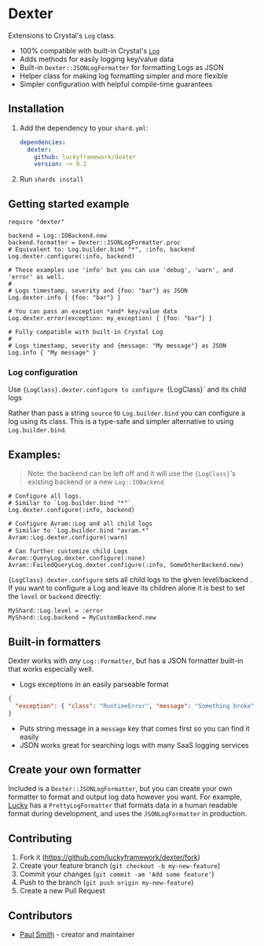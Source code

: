 # Dexter

Extensions to Crystal's `Log` class.

* 100% compatible with built-in Crystal's [`Log`](https://crystal-lang.org/api/latest/Log.html)
* Adds methods for easily logging key/value data
* Built-in `Dexter::JSONLogFormatter` for formatting Logs as JSON
* Helper class for making log formatting simpler and more flexible
* Simpler configuration with helpful compile-time guarantees

## Installation

1. Add the dependency to your `shard.yml`:

   ```yaml
   dependencies:
     dexter:
       github: luckyframework/dexter
       version: ~> 0.2
   ```

2. Run `shards install`

## Getting started example

```crystal
require "dexter"

backend = Log::IOBackend.new
backend.formatter = Dexter::JSONLogFormatter.proc
# Equivalent to: Log.builder.bind "*", :info, backend
Log.dexter.configure(:info, backend)

# These examples use 'info' but you can use 'debug', 'warn', and 'error' as well.
#
# Logs timestamp, severity and {foo: "bar"} as JSON
Log.dexter.info { {foo: "bar"} }

# You can pass an exception *and* key/value data
Log.dexter.error(exception: my_exception) { {foo: "bar"} }

# Fully compatible with built-in Crystal Log
#
# Logs timestamp, severity and {message: "My message"} as JSON
Log.info { "My message" }
```

### Log configuration

Use `{LogClass}.dexter.configure to configure `{LogClass}` and its child logs

Rather than pass a string `source` to `Log.builder.bind` you can configure a
log using its class. This is a type-safe and simpler alternative to using
`Log.builder.bind`.

## Examples:

> Note: the backend can be left off and it will use the `{LogClass}`'s
> existing backend or a new `Log::IOBackend`

```crystal
# Configure all logs.
# Similar to `Log.builder.bind "*"`
Log.dexter.configure(:info, backend)

# Configure Avram::Log and all child logs
# Similar to `Log.builder.bind "avram.*"
Avram::Log.dexter.configure(:warn)

# Can further customize child Logs
Avram::QueryLog.dexter.configure(:none)
Avram::FailedQueryLog.dexter.configure(:info, SomeOtherBackend.new)
```

`{LogClass}.dexter.configure` sets all child logs to the given
level/backend . If you want to configure a Log and leave its children alone
it is best to set the `level` or `backend` directly:

```crystal
MyShard::Log.level = :error
MyShard::Log.backend = MyCustomBackend.new
```

## Built-in formatters

Dexter works with *any* `Log::Formatter`, but has a JSON formatter built-in
that works especially well.

* Logs exceptions in an easily parseable format
```json
{
  "exception": { "class": "RuntimeError", "message": "Something broke", backtrace: ["line_of_code.cr:123"] }
}
```
* Puts string message in a `message` key that comes first so you can find it easily
* JSON works great for searching logs with many SaaS logging services


## Create your own formatter

Included is a `Dexter::JSONLogFormatter`, but you can create your own formatter to format
and output log data however you want. For example,
[Lucky](https://luckyframework.org) has a `PrettyLogFormatter` that formats data
in a human readable format during development, and uses the `JSONLogFormatter`
in production.

## Contributing

1. Fork it (<https://github.com/luckyframework/dexter/fork>)
2. Create your feature branch (`git checkout -b my-new-feature`)
3. Commit your changes (`git commit -am 'Add some feature'`)
4. Push to the branch (`git push origin my-new-feature`)
5. Create a new Pull Request

## Contributors

- [Paul Smith](https://github.com/paulcsmith) - creator and maintainer
